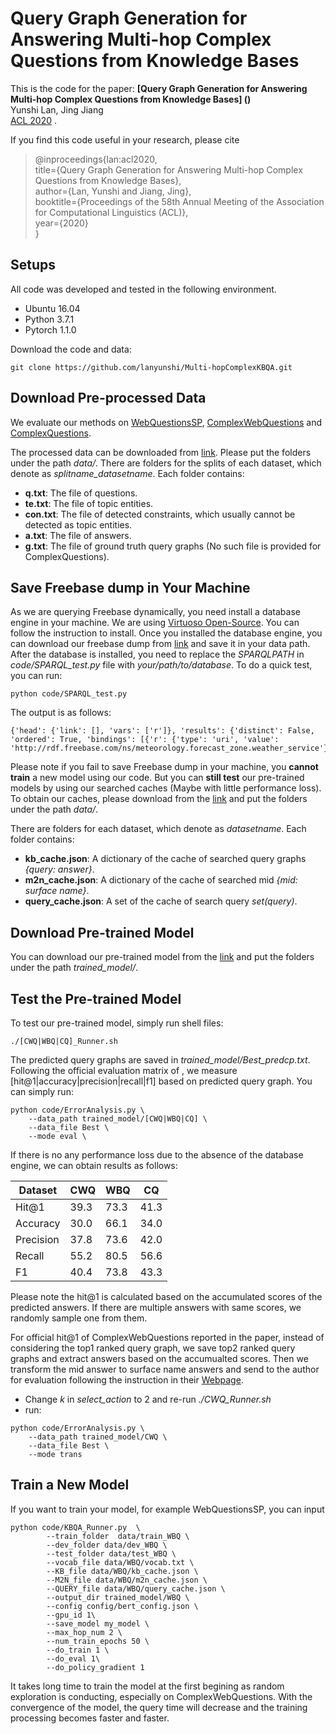 # **Query Graph Generation for Answering Multi-hop Complex Questions from Knowledge Bases**
This is the code for the paper:
**[Query Graph Generation for Answering Multi-hop Complex Questions from Knowledge Bases]
()**\
Yunshi Lan, Jing Jiang\
[ACL 2020](https://acl2020.org/) .

If you find this code useful in your research, please cite
>@inproceedings{lan:acl2020,\
>title={Query Graph Generation for Answering Multi-hop Complex Questions from Knowledge Bases},\
>author={Lan, Yunshi and Jiang, Jing},\
>booktitle={Proceedings of the 58th Annual Meeting of the Association for Computational Linguistics (ACL)},\
>year={2020}\
>}

## **Setups** 
All code was developed and tested in the following environment. 
- Ubuntu 16.04
- Python 3.7.1
- Pytorch 1.1.0

Download the code and data:
```
git clone https://github.com/lanyunshi/Multi-hopComplexKBQA.git
```

## **Download Pre-processed Data**
We evaluate our methods on [WebQuestionsSP](https://www.microsoft.com/en-us/download/details.aspx?id=52763), [ComplexWebQuestions](https://www.tau-nlp.org/compwebq) and [ComplexQuestions](https://github.com/JunweiBao/MulCQA/tree/ComplexQuestions).

The processed data can be downloaded from [link](). Please put the folders under the path *data/*.
There are folders for the splits of each dataset, which denote as *splitname_datasetname*. Each folder contains:

- **q.txt**: The file of questions.
- **te.txt**: The file of topic entities.
- **con.txt**: The file of detected constraints, which usually cannot be detected as topic entities.
- **a.txt**: The file of answers.
- **g.txt**: The file of ground truth query graphs (No such file is provided for ComplexQuestions).

## **Save Freebase dump in Your Machine**
As we are querying Freebase dynamically, you need install a database engine in your machine. We are using [Virtuoso Open-Source](https://github.com/openlink/virtuoso-opensource). You can follow the instruction to install.
Once you installed the database engine, you can download our freebase dump from [link]() and save it in your data path.
After the database is installed, you need to replace the *SPARQLPATH* in *code/SPARQL_test.py* file with *your/path/to/database*.
To do a quick test, you can run:
```
python code/SPARQL_test.py
```
The output is as follows:
```
{'head': {'link': [], 'vars': ['r']}, 'results': {'distinct': False, 'ordered': True, 'bindings': [{'r': {'type': 'uri', 'value': 'http://rdf.freebase.com/ns/meteorology.forecast_zone.weather_service'}}]}}
```

Please note if you fail to save Freebase dump in your machine, you **cannot train** a new model using our code.
But you can **still test** our pre-trained models by using our searched caches (Maybe with little performance loss).
To obtain our caches, please download from the [link]() and put the folders under the path *data/*.

There are folders for each dataset, which denote as *datasetname*. Each folder contains:

- **kb_cache.json**: A dictionary of the cache of searched query graphs *{query: answer}*.
- **m2n_cache.json**: A dictionary of the cache of searched mid *{mid: surface name}*.
- **query_cache.json**: A set of the cache of search query *set(query)*.

## **Download Pre-trained Model**
You can download our pre-trained model from the [link]() and put the folders under the path *trained_model/*.

## **Test the Pre-trained Model**
To test our pre-trained model, simply run shell files:
```
./[CWQ|WBQ|CQ]_Runner.sh
```
The predicted query graphs are saved in *trained_model/Best_predcp.txt*. Following the official evaluation matrix of , we measure [hit@1|accuracy|precision|recall|f1] based on predicted query graph. 
You can simply run:
```
python code/ErrorAnalysis.py \
    --data_path trained_model/[CWQ|WBQ|CQ] \
    --data_file Best \
    --mode eval \
```
If there is no any performance loss due to the absence of the database engine, we can obtain results as follows:

|Dataset|CWQ|WBQ|CQ|
|---|---|---|---|
|Hit@1|39.3|73.3|41.3|
|Accuracy|30.0|66.1|34.0|
|Precision|37.8|73.6|42.0|
|Recall|55.2|80.5|56.6|
|F1|40.4|73.8|43.3|

Please note the hit@1 is calculated based on the accumulated scores of the predicted answers. If there are multiple answers with same scores, we randomly sample one from them.

For official hit@1 of ComplexWebQuestions reported in the paper, instead of considering the top1 ranked query graph, we save top2 ranked query graphs and extract answers based on the accumualted scores. Then we transform the mid answer to surface name answers and send to the author for evaluation following the instruction in their [Webpage](https://www.tau-nlp.org/compwebq).

- Change *k* in *select_action* to 2 and re-run *./CWQ_Runner.sh*
- run:
```
python code/ErrorAnalysis.py \
    --data_path trained_model/CWQ \
    --data_file Best \
    --mode trans 
```

## **Train a New Model**
If you want to train your model, for example WebQuestionsSP, you can input 
```
python code/KBQA_Runner.py  \
        --train_folder  data/train_WBQ \
        --dev_folder data/dev_WBQ \
        --test_folder data/test_WBQ \
        --vocab_file data/WBQ/vocab.txt \
        --KB_file data/WBQ/kb_cache.json \
        --M2N_file data/WBQ/m2n_cache.json \
        --QUERY_file data/WBQ/query_cache.json \
        --output_dir trained_model/WBQ \
        --config config/bert_config.json \
        --gpu_id 1\
        --save_model my_model \
        --max_hop_num 2 \
        --num_train_epochs 50 \
        --do_train 1 \
        --do_eval 1\
        --do_policy_gradient 1
```

It takes long time to train the model at the first begining as random exploration is conducting, especially on ComplexWebQuestions. With the convergence of the model, the query time will decrease and the training processing becomes faster and faster.
